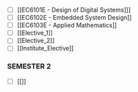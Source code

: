 - [ ] [[EC6101E - Design of Digital Systems]]]
- [ ] [[EC6102E - Embedded System Design]]
- [ ] [[EC6103E - Applied Mathematics]]
- [ ] [[Elective_1]]
- [ ] [[Elective_2]]
- [ ] [[Institute_Elective]]
### SEMESTER 2
- [ ] [[]]